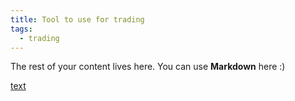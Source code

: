 ```yaml
---
title: Tool to use for trading
tags:
  - trading
---
```

 
The rest of your content lives here. You can use **Markdown** here :)

[text](https://www.npmjs.com/package/tulind)